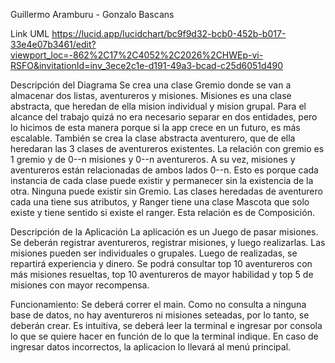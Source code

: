 Guillermo Aramburu - Gonzalo Bascans

Link UML
https://lucid.app/lucidchart/bc9f9d32-bcb0-452b-b017-33e4e07b3461/edit?viewport_loc=-862%2C17%2C4052%2C2026%2CHWEp-vi-RSFO&invitationId=inv_3ece2c1e-d191-49a3-bcad-c25d6051d490

Descripción del Diagrama
Se crea una clase Gremio donde se van a almacenar dos listas, aventureros y misiones.
Misiones es una clase abstracta, que heredan de ella mision individual y mision grupal.
Para el alcance del trabajo quizá no era necesario separar en dos entidades, pero lo
hicimos de esta manera porque si la app crece en un futuro, es más escalable.
También se crea la clase abstracta aventurero, que de ella heredaran las 3 clases de aventureros existentes.
La relación con gremio es 1 gremio y de 0--n misiones y 0--n aventureros. A su vez,
misiones y aventureros están relacionadas de ambos lados 0--n.
Esto es porque cada instancia de cada clase puede existir y permanecer sin la existencia de la otra. Ninguna puede existir sin Gremio.
Las clases heredadas de aventurero cada una tiene sus atributos, y Ranger tiene una clase Mascota que solo existe y tiene sentido si existe el ranger. Esta relación es de Composición.

Descripción de la Aplicación
La aplicación es un Juego de pasar misiones. Se deberán registrar aventureros, registrar misiones, y luego realizarlas. Las misiones pueden ser individuales o grupales. Luego de realizadas, se repartirá experiencia y dinero. Se podrá consultar top 10 aventureros con más misiones resueltas, top 10 aventureros de mayor habilidad y top 5 de misiones con mayor recompensa.

Funcionamiento:
Se deberá correr el main. Como no consulta a ninguna base de datos, no hay aventureros ni misiones seteadas, por lo tanto, se deberán crear. Es intuitiva, se deberá leer la terminal e ingresar por consola lo que se quiere hacer en función de lo que la terminal indique. En caso de ingresar datos incorrectos, la aplicacion lo llevará al menú principal.
